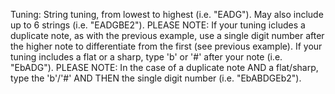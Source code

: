 Tuning: String tuning, from lowest to highest (i.e. "EADG").
        May also include up to 6 strings (i.e. "EADGBE2").
          PLEASE NOTE: If your tuning icludes a duplicate note, as with the previous example,
                       use a single digit number after the higher note to differentiate from the first (see previous example).
        If your tuning includes a flat or a sharp, type 'b' or '#' after your note (i.e. "EbADG").
          PLEASE NOTE: In the case of a duplicate note AND a flat/sharp, type the 'b'/'#' AND THEN the single digit number (i.e. "EbABDGEb2").       
